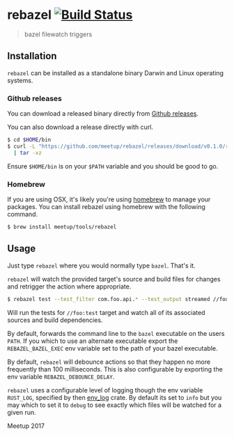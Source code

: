 # rebazel [![Build Status](https://travis-ci.org/meetup/rebazel.svg?branch=master)](https://travis-ci.org/meetup/rebazel)

> bazel filewatch triggers

## Installation

`rebazel` can be installed as a standalone binary Darwin and Linux operating systems.

### Github releases

You can download a released binary directly from [Github releases](https://github.com/meetup/rebazel/releases).

You can also download a release directly with curl.

```bash
$ cd $HOME/bin
$ curl -L "https://github.com/meetup/rebazel/releases/download/v0.1.0/rebazel-$(uname -s)-$(uname -m).tar.gz" \
  | tar -xz
```

Ensure `$HOME/bin` is on your `$PATH` variable and you should be good to go.

### Homebrew

If you are using OSX, it's likely you're using [homebrew](https://brew.sh/) to manage your packages. You can install
rebazel using homebrew with the following command.

```bash
$ brew install meetup/tools/rebazel
```

## Usage

Just type `rebazel` where you would normally type `bazel`. That's it.

`rebazel` will watch the provided target's source and build files for changes and retrigger the action where appropriate.

```bash
$ rebazel test --test_filter com.foo.api.* --test_output streamed //foo:test
```

Will run the tests for `//foo:test` target and watch all of its associated sources and build dependencies.

By default, forwards the command line to the `bazel` executable on the users `PATH`. If you which to use an alternate
executable export the `REBAZEL_BAZEL_EXEC` env variable set to the path of your bazel executable.

By default, `rebazel` will debounce actions so that they happen no more frequently than 100 milliseconds. This is also configurable by
exporting the env variable `REBAZEL_DEBOUNCE_DELAY`.

`rebazel` uses a configurable level of logging though the env variable `RUST_LOG`, specified by then [env_log](https://doc.rust-lang.org/log/env_logger/#enabling-logging) crate. By default its set to `info` but you may which to set it to `debug`
to see exactly which files will be watched for a given run.

Meetup 2017
